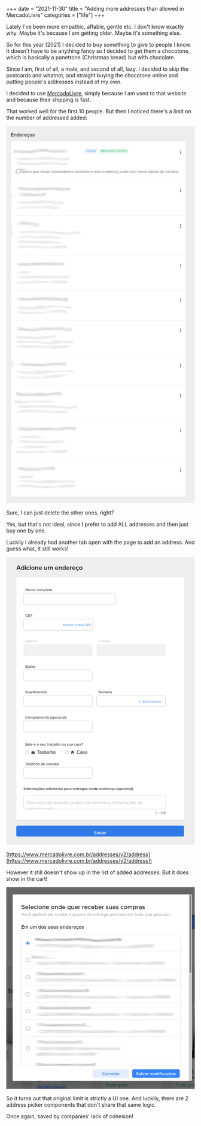 +++
date = "2021-11-30"
title = "Adding more addresses than allowed in MercadoLivre"
categories = ["life"]
+++

Lately I've been more empathic, affable, gentle etc. I don't know exactly why. Maybe it's because I am getting older. Maybe it's something else.

So for this year (2021) I decided to buy something to give to people I know. It doesn't have to be anything fancy so I decided to get them a chocotone, which is basically a panettone (Christmas bread) but with chocolate.

Since I am, first of all, a male, and second of all, lazy. I decided to skip the postcards and whatnot, and straight buying the chocotone online and putting people's addresses instead of my own.

I decided to use [MercadoLivre](wwww.mercadolivre.com), simply because I am used to that website and because their shipping is fast.

That worked well for the first 10 people. But then I noticed there's a limit on the number of addressed added:

![MercadoLivre UI with existing addresses](./ml-1.png)

Sure, I can just delete the other ones, right?

Yes, but that's not ideal, since I prefer to add ALL addresses and then just buy one by one.

Luckily I already had another tab open with the page to add an address. And guess what, it still works!


![Adding a new address](./ml-2.png)

[https://www.mercadolivre.com.br/addresses/v2/address](https://www.mercadolivre.com.br/addresses/v2/address])


However it still doesn't show up in the list of added addresses. But it does show in the cart!

![All addresses are available in the cart](./ml-3.png)


So it turns out that original limit is strictly a UI one. And luckily, there are 2 address picker components that don't share that same logic.

Once again, saved by companies' lack of cohesion!
